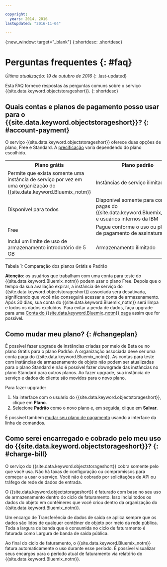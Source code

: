 ```yaml
---

copyright:
  years: 2014, 2016
lastupdated: "2016-11-04"

---
```

{:new_window: target="_blank"}
{:shortdesc: .shortdesc}

# Perguntas frequentes {: #faq}

*Última atualização: 19 de outubro de 2016*
{: .last-updated}

Esta FAQ fornece respostas às perguntas comuns sobre o serviço {{site.data.keyword.objectstorageshort}}.
{: shortdesc}


## Quais contas e planos de pagamento posso usar para o {{site.data.keyword.objectstorageshort}}? {: #account-payment}

O serviço {{site.data.keyword.objectstorageshort}} oferece duas opções de plano, Free e Standard. A [precificação](https://console.ng.bluemix.net/pricing/) varia dependendo do plano escolhido.

<table>
  <tr>
    <th> Plano grátis </th>
    <th> Plano padrão </th>
  </tr>
  <tr>
    <td> Permite que exista somente uma instância de serviço por vez em uma organização do {{site.data.keyword.Bluemix_notm}} </td>
    <td> Instâncias de serviço ilimitadas </td>
  </tr>
  <tr>
    <td> Disponível para todos </td>
    <td> Disponível somente para contas pagas do {{site.data.keyword.Bluemix_notm}} e usuários internos da IBM </td>
  </tr>
  <tr>
    <td> Free </td>
    <td> Pague conforme o uso ou planos de pagamento de assinatura </td>
  </tr>
  <tr>
    <td> Inclui um limite de uso de armazenamento introdutório de 5 GB </td>
    <td> Armazenamento ilimitado </td>
  </tr>
</table>

Tabela 1: Comparação dos planos Grátis e Padrão 

**Atenção**: os usuários que trabalham com uma conta para teste
do {{site.data.keyword.Bluemix_notm}} podem usar o plano Free. Depois que o
tempo da sua avaliação expirar, a instância de serviço do
{{site.data.keyword.objectstorageshort}} associada será desativada, significando
que você não conseguirá acessar a conta de armazenamento. Após 30 dias, sua conta do
{{site.data.keyword.Bluemix_notm}} será limpa e todos os dados excluídos. Para
evitar a perda de dados, faça upgrade para uma
[Conta do {{site.data.keyword.Bluemix_notm}} paga](https://new-console.ng.bluemix.net/docs/admin/account.html) assim que for possível.

## Como mudar meu plano? {: #changeplan}  
É possível fazer upgrade de instâncias criadas por meio de Beta ou no plano Grátis para o plano Padrão. A organização associada deve ser uma conta paga do {{site.data.keyword.Bluemix_notm}}. As
contas para teste com instâncias de armazenamento de objeto não podem ser atualizadas
para o plano Standard e não é possível fazer downgrade das instâncias no plano Standard para
outros planos. Ao fazer upgrade, sua instância de serviço e dados do cliente são movidos para o novo plano.

Para fazer upgrade:
1.	Na interface com o usuário do {{site.data.keyword.objectstorageshort}}, clique em **Plano**.
2.	Selecione **Padrão** como o novo plano e, em seguida, clique em **Salvar**.

É possível também [mudar seu plano de pagamento](../../pricing/index.html#changing) usando a interface da linha de comandos.

## Como serei encarregado e cobrado pelo meu uso do {{site.data.keyword.objectstorageshort}}? {: #charge-bill}

O serviço do {{site.data.keyword.objectstorageshort}} cobra somente pelo que você usa.  Não
há taxas de configuração ou compromissos para começar a usar o serviço. Você não é
cobrado por solicitações de API ou tráfego de rede de dados de entrada.

O {{site.data.keyword.objectstorageshort}} é faturado com base no seu uso de armazenamento dentro do ciclo de faturamento. Isso inclui todos os dados do objeto em contêineres que você criou dentro da organização do {{site.data.keyword.Bluemix_notm}}.

Um encargo de Transferência de dados de saída se aplica sempre que os dados são
lidos de qualquer contêiner de objeto por meio da rede pública. Toda a largura de banda
que é consumida no ciclo de faturamento é faturada como Largura de banda de saída pública.

Ao final do ciclo de faturamento, o {{site.data.keyword.Bluemix_notm}} fatura automaticamente o uso durante esse período. É possível visualizar seus encargos para o período atual de faturamento via relatório do {{site.data.keyword.Bluemix_notm}}.
